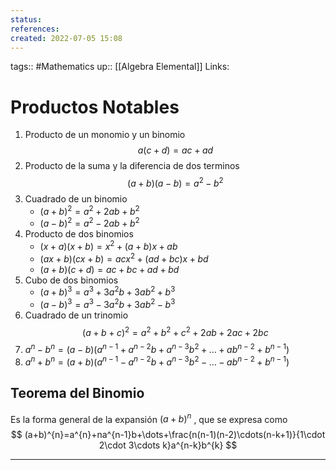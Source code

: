 ```yaml
---
status:
references:
created: 2022-07-05 15:08
---
```

tags:: #Mathematics 
up:: [[Algebra Elemental]]
Links: 
# Productos Notables
1. Producto de un monomio y un binomio 
$$a(c + d) = ac + ad$$
2. Producto de la suma y la diferencia de dos terminos 
$$(a + b) (a - b) = a^2 - b^2$$
3. Cuadrado de un binomio
	- $(a + b)^2 = a^2 + 2ab + b^2$
	- $(a - b)^2 = a^2 - 2ab + b^2$
4. Producto de dos binomios
	- $(x + a) (x + b) = x^2 + (a + b)x + ab$
	- $(ax + b) (cx + b) = acx^2 + (ad + bc)x + bd$
	- $(a + b) (c + d) = ac + bc + ad + bd$
5. Cubo de dos binomios
	- $(a + b)^3 = a^3 + 3a^2b + 3ab^2 + b^3$
	- $(a - b)^3 = a^3 - 3a^2b + 3ab^2 - b^3$
6. Cuadrado de un trinomio
$$(a + b + c)^2 = a^2 + b^2 + c^2 + 2ab + 2ac + 2bc$$
7. $a^n - b^n = (a - b) (a^{n - 1} + a^{n - 2}b + a^{n - 3}b^2 + \dots + ab^{n-2} + b^{n-1})$
8. $a^n + b^n = (a + b) (a^{n - 1} - a^{n - 2}b + a^{n - 3}b^2 - \dots - ab^{n-2} + b^{n-1})$

## Teorema del Binomio
Es la forma general de la expansión $(a+b)^{n}$ , que se expresa como $$
(a+b)^{n}=a^{n}+na^{n-1}b+\dots+\frac{n(n-1)(n-2)\cdots(n-k+1)}{1\cdot 2\cdot 3\cdots k}a^{n-k}b^{k}
$$
___
